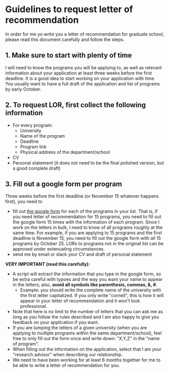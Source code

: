 # Guidelines to request letter of recommendation

In order for me yo write you a letter of recommendation for graduate school, please read this document carefully and follow the steps.

## 1. Make sure to start with plenty of time
I will need to know the programs you will be applying to, as well as relevant information about your application at least three weeks before the first deadline. It is a good idea to start working on your application with time. You usually want to have a full draft of the application and list of programs by early October.

## 2. To request LOR, first collect the following information
- For every program:
    - University
    - Name of the program
    - Deadline
    - Program link
    - Physical address of the department/school
- CV
- Personal statement (it does not need to be the final polished version, but a good complete draft)

## 3. Fill out a google form per program
Three weeks before the first deadline (or November 15 whatever happens first), you need to 
- fill out [the google form](https://forms.gle/ozvDqMxaPhvXdh399) for each of the programs in your list. That is, if you need letter of recommendation for 15 programs, you need to fill out the google form 15 times with the information of each program. Since I work on the letters in bulk, I need to know of all programs roughly at the same time. For example, if you are applying to 15 programs and the first deadline is November 15, you need to fill out the google form with all 15 programs by October 25. LORs to programs not in the original list can be approved under extenuating circumstances.
- send me by email or slack your CV and draft of personal statement

**VERY IMPORTANT (read this carefully):** 
- A script will extract the information that you type in the google form, so be extra careful with typoes and the way you want your name to appear in the letters; also, **avoid all symbols like parenthesis, commas, &, #**.
    - Example: you should write the complete name of the university with the first letter capitalized. If you only write "cornell", this is how it will appear in your letter of recommendation and it won't look professional.
- Note that here is no limit to the number of letters that you can ask me as long as you follow the rules described and I am also happy to give you feedback on your application if you want.
- If you are lumping the letters of a given university (when you are applying to multiple programs within the same department/school), feel free to only fill out the form once and write down: "X,Y,Z" in the "name of program".
- When filling out the information on the application, select that I am your "research advisor" when describing our relationship.
- We need to have been working for at least 6 months together for me to be able to write a letter of recommendation for you.

